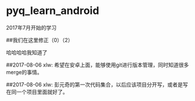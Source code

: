 # pyq_learn_android
2017年7月开始的学习

##我们在这里修正（0）（2）

哈哈哈哈我知道了

##2017-08-06
xlw: 希望在安卓上面，能够使用git进行版本管理，同时知道很多merge的事情。

##2017-08-06
xlw: 彭元奇的第一次代码集合，以后应该项目分开写，或者是写在同一个项目里面就好了。
